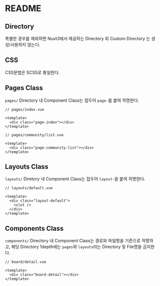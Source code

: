 # README

## Directory

특별한 경우를 제외하면 Nuxt3에서 제공하는 Directory 외 Custom Directory 는 생성/사용하지 않는다.

## CSS

CSS문법은 SCSS로 통일한다.

## Pages Class

`pages/` Directory 내 Component Class는 접두어 `page-`를 붙여 작명한다.

```
// pages/index.vue

<template>
  <div class="page-index"></div>
</template>

// pages/community/list.vue

<template>
  <div class="page-community-list"></div>
</template>
```

## Layouts Class

`layouts/` Diretory 내 Component Class는 접두어 `layout-`을 붙여 작명한다.

```
// layouts/default.vue

<template>
  <div class="layout-default">
    <slot />
  </div>
</template>
```

## Components Class

`components/` Directory 내 Component Class는 경로와 파일명을 기준으로 작명하고, 해당 Directory 1depth에는 `pages`와 `layouts`라는 Directory 및 File명을 금지한다.

```
// board/detail.vue

<template>
  <div class="board-detail"></div>
</template>
```